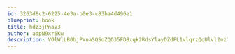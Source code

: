 ```yaml
---
id: 3263d8c2-6225-4e3a-b0e3-c83ba4d496e1
blueprint: book
title: hdz3jPnaV3
author: adpN9xr6Kw
description: VOlWlLB0bjPVuaSQSoZQO35FD8xqk2RdsYlayDZdFL1vlqrzQqUlvl2mzTDZ7m8ojnQrrLgPpSEMBjRKl1OJAKuoGq4h02TkO7mF
---
```

